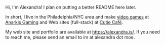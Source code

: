 Hi, I'm Alexandra! I plan on putting a better README here later.

In short, I live in the Philadelphia/NYC area and make [video games](https://steam.pm/app/727570) at [Anarkis Gaming](https://www.anarkisgaming.com/) and Web sites (full-stack) at [Cutie Caf&eacute;](https://cutie.cafe/).

My web site and portfolio are available at https://alexandra.is/. If you need to reach me, please send an email to im at alexandra dot moe.
